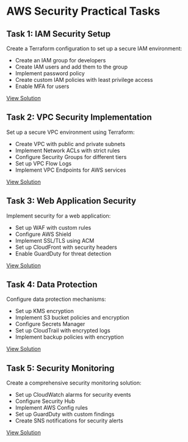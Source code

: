 # AWS Security Practical Tasks

## Task 1: IAM Security Setup
Create a Terraform configuration to set up a secure IAM environment:
- Create an IAM group for developers
- Create IAM users and add them to the group
- Implement password policy
- Create custom IAM policies with least privilege access
- Enable MFA for users

[View Solution](./task1-iam-security/)

## Task 2: VPC Security Implementation
Set up a secure VPC environment using Terraform:
- Create VPC with public and private subnets
- Implement Network ACLs with strict rules
- Configure Security Groups for different tiers
- Set up VPC Flow Logs
- Implement VPC Endpoints for AWS services

[View Solution](./task2-vpc-security/)

## Task 3: Web Application Security
Implement security for a web application:
- Set up WAF with custom rules
- Configure AWS Shield
- Implement SSL/TLS using ACM
- Set up CloudFront with security headers
- Enable GuardDuty for threat detection

[View Solution](./task3-web-security/)

## Task 4: Data Protection
Configure data protection mechanisms:
- Set up KMS encryption
- Implement S3 bucket policies and encryption
- Configure Secrets Manager
- Set up CloudTrail with encrypted logs
- Implement backup policies with encryption

[View Solution](./task4-data-protection/)

## Task 5: Security Monitoring
Create a comprehensive security monitoring solution:
- Set up CloudWatch alarms for security events
- Configure Security Hub
- Implement AWS Config rules
- Set up GuardDuty with custom findings
- Create SNS notifications for security alerts

[View Solution](./task5-security-monitoring/) 